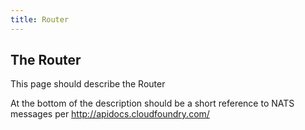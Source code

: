 ```yaml
---
title: Router
---
```


## <a id='intro'>The Router</a> ##

This page should describe the Router

At the bottom of the description should be a short reference to NATS messages per http://apidocs.cloudfoundry.com/
